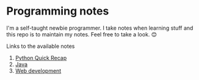 # Programming notes

I'm a self-taught newbie programmer.
I take notes when learning stuff and this repo is to maintain my notes.
Feel free to take a look. 😊

Links to the available notes

1. [Python Quick Recap](./python_quick_recap.md)
2. [Java](./Java_Notes.md)
3. [Web development](./Web_Dev_Notes)
